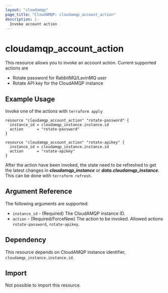 ```yaml
---
layout: "cloudamqp"
page_title: "CloudAMQP: cloudamqp_account_action"
description: |-
  Invoke account action
---
```


# cloudamqp_account_action

This resource allows you to invoke an account action. Current supported actions are

* Rotate password for RabbitMQ/LavinMQ user
* Rotate API key for the CloudAMQP instance

## Example Usage

Invoke one of the actions with `terraform apply`

```hcl
resource "cloudamqp_account_action" "rotate-password" {
  instance_id = cloudamqp_instance.instance.id
  action      = "rotate-password"
} 
```

```hcl
resource "cloudamqp_account_action" "rotate-apikey" {
  instance_id = cloudamqp_instance.instance.id
  action      = "rotate-apikey"
} 
```

After the action have been invoked, the state need to be refreshed to get the latest changes in
***cloudamqp_instance*** or ***data.cloudamqp_instance***. This can be done with
`terraform refresh`.

## Argument Reference

The following arguments are supported:

* `instance_id` - (Required) The CloudAMQP instance ID.
* `action`      - (Required/ForceNew) The action to be invoked. Allowed actions
                  `rotate-password`, `rotate-apikey`.

## Dependency

This resource depends on CloudAMQP instance identifier, `cloudamqp_instance.instance.id`.

## Import

Not possible to import this resource.
